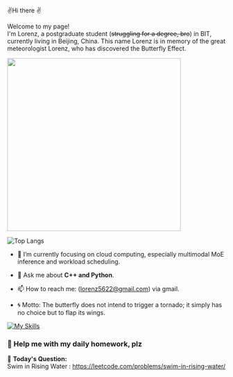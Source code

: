 
✌️Hi there ✌️
<p>Welcome to my page! </br> I'm Lorenz, a postgraduate student (<del>struggling for a degree, bro</del>) in BIT, currently living in Beijing, China. This name Lorenz is in memory of the great meteorologist Lorenz, who has discovered the Butterfly Effect.

<p>
  <img align="center" width="400" src="https://github-readme-stats.vercel.app/api?username=Lorenz5622&theme=transparent&include_all_commits=true&show_icons=true&hide_border=true" />
  
</p>

![Top Langs](https://github-readme-stats.vercel.app/api/top-langs/?username=Lorenz5622&layout=compact&theme=light)




- 🔭 I’m currently focusing on cloud computing, especially multimodal MoE inference and workload scheduling.

- 💬 Ask me about **C++ and Python**.
  
- 📫 How to reach me: (lorenz5622@gmail.com) via gmail.
  
- 🌀 Motto: The butterfly does not intend to trigger a tornado; it simply has no choice but to flap its wings.
  



[![My Skills](https://skillicons.dev/icons?i=java,cpp,python,&theme=light)](https://skillicons.dev)


### 🧩 Help me with my daily homework, plz

<!-- LEETCODE_DAILY_START -->
📖 **Today's Question:**  
Swim in Rising Water : https://leetcode.com/problems/swim-in-rising-water/
<!-- LEETCODE_DAILY_END -->
